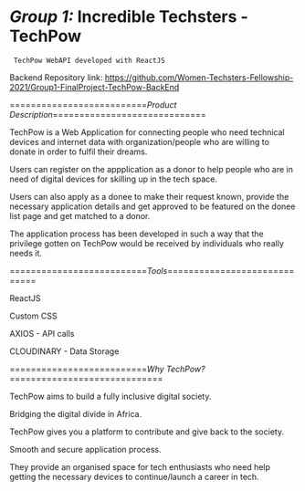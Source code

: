 *Group 1:* Incredible Techsters - TechPow
=================================
     TechPow WebAPI developed with ReactJS

Backend Repository link: https://github.com/Women-Techsters-Fellowship-2021/Group1-FinalProject-TechPow-BackEnd


==========================*Product Description*=============================

TechPow is a Web Application for connecting people who need technical devices and internet data with organization/people who are willing to donate in order to fulfil their dreams.


Users can register on the appplication as a donor to help people who are in need of digital devices for skilling up in the tech space.


Users can also apply as a donee to make their request known, provide the necessary application details and get approved to be featured on the donee list page and get matched to a donor.


The application process has been developed in such a way that the privilege gotten on TechPow would be received by individuals who really needs it.


==========================*Tools*=============================

ReactJS

Custom CSS

AXIOS - API calls

CLOUDINARY - Data Storage

==========================*Why TechPow?*=============================

TechPow aims to build a fully inclusive digital society.

Bridging the digital divide in Africa.

TechPow gives you a platform to contribute and give back to the society.

Smooth and secure application process.

They provide an organised space for tech enthusiasts who need help getting the necessary devices to continue/launch a career in tech.
